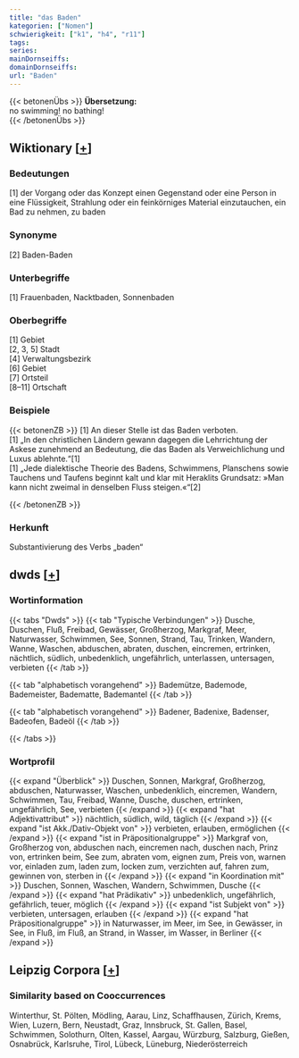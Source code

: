 ```yaml
---
title: "das Baden"
kategorien: ["Nomen"]
schwierigkeit: ["k1", "h4", "r11"]
tags:
series:
mainDornseiffs:
domainDornseiffs:
url: "Baden"
---
```


{{< betonenÜbs >}}
**Übersetzung:**  
no swimming! no bathing!  
{{< /betonenÜbs >}}

## Wiktionary [[+](https://de.wiktionary.org/wiki/Baden)]

### Bedeutungen
[1] der Vorgang oder das Konzept einen Gegenstand oder eine Person in eine Flüssigkeit, Strahlung oder ein feinkörniges Material einzutauchen, ein Bad zu nehmen, zu baden  

### Synonyme
[2] Baden-Baden  

### Unterbegriffe
[1] Frauenbaden, Nacktbaden, Sonnenbaden  

### Oberbegriffe
[1] Gebiet  
[2, 3, 5] Stadt  
[4] Verwaltungsbezirk  
[6] Gebiet  
[7] Ortsteil  
[8–11] Ortschaft  

### Beispiele
{{< betonenZB >}}
[1] An dieser Stelle ist das Baden verboten.  
[1] „In den christlichen Ländern gewann dagegen die Lehrrichtung der Askese zunehmend an Bedeutung, die das Baden als Verweichlichung und Luxus ablehnte.“[1]  
[1] „Jede dialektische Theorie des Badens, Schwimmens, Planschens sowie Tauchens und Taufens beginnt kalt und klar mit Heraklits Grundsatz: »Man kann nicht zweimal in denselben Fluss steigen.«“[2]  

{{< /betonenZB >}}
### Herkunft
Substantivierung des Verbs „baden“  



## dwds [[+](https://www.dwds.de/wb/Baden)]

### Wortinformation
{{< tabs "Dwds" >}}
{{< tab "Typische Verbindungen" >}}
Dusche, Duschen, Fluß, Freibad, Gewässer, Großherzog, Markgraf, Meer, Naturwasser, Schwimmen, See, Sonnen, Strand, Tau, Trinken, Wandern, Wanne, Waschen, abduschen, abraten, duschen, eincremen, ertrinken, nächtlich, südlich, unbedenklich, ungefährlich, unterlassen, untersagen, verbieten
{{< /tab >}}

{{< tab "alphabetisch vorangehend" >}}
Bademütze, Bademode, Bademeister, Badematte, Bademantel
{{< /tab >}}

{{< tab "alphabetisch vorangehend" >}}
Badener, Badenixe, Badenser, Badeofen, Badeöl
{{< /tab >}}

{{< /tabs >}}

### Wortprofil
{{< expand "Überblick" >}} Duschen, Sonnen, Markgraf, Großherzog, abduschen, Naturwasser, Waschen, unbedenklich, eincremen, Wandern, Schwimmen, Tau, Freibad, Wanne, Dusche, duschen, ertrinken, ungefährlich, See, verbieten {{< /expand >}}
{{< expand "hat Adjektivattribut" >}} nächtlich, südlich, wild, täglich {{< /expand >}}
{{< expand "ist Akk./Dativ-Objekt von" >}} verbieten, erlauben, ermöglichen {{< /expand >}}
{{< expand "ist in Präpositionalgruppe" >}} Markgraf von, Großherzog von, abduschen nach, eincremen nach, duschen nach, Prinz von, ertrinken beim, See zum, abraten vom, eignen zum, Preis von, warnen vor, einladen zum, laden zum, locken zum, verzichten auf, fahren zum, gewinnen von, sterben in {{< /expand >}}
{{< expand "in Koordination mit" >}} Duschen, Sonnen, Waschen, Wandern, Schwimmen, Dusche {{< /expand >}}
{{< expand "hat Prädikativ" >}} unbedenklich, ungefährlich, gefährlich, teuer, möglich {{< /expand >}}
{{< expand "ist Subjekt von" >}} verbieten, untersagen, erlauben {{< /expand >}}
{{< expand "hat Präpositionalgruppe" >}} in Naturwasser, im Meer, im See, in Gewässer, in See, in Fluß, im Fluß, an Strand, in Wasser, im Wasser, in Berliner {{< /expand >}}

## Leipzig Corpora [[+](https://corpora.uni-leipzig.de/en/res?word=Baden&corpusId=deu_newscrawl-public_2018)]


### Similarity based on Cooccurrences
Winterthur, St. Pölten, Mödling, Aarau, Linz, Schaffhausen, Zürich, Krems, Wien, Luzern, Bern, Neustadt, Graz, Innsbruck, St. Gallen, Basel, Schwimmen, Solothurn, Olten, Kassel, Aargau, Würzburg, Salzburg, Gießen, Osnabrück, Karlsruhe, Tirol, Lübeck, Lüneburg, Niederösterreich

